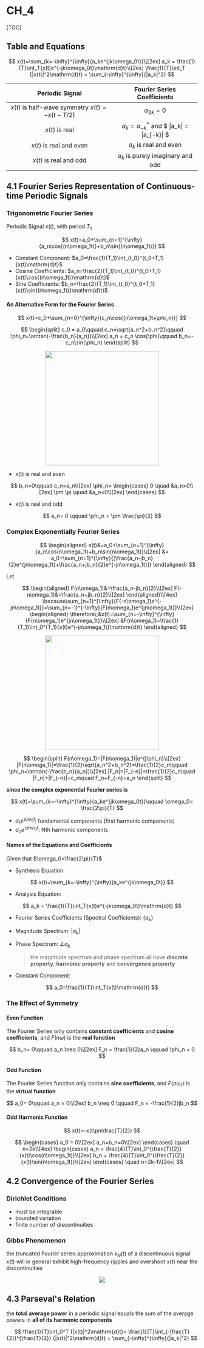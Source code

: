 # CH_4

[TOC]

## Table and Equations

$$
x(t)=\sum_{k=-\infty}^{\infty}{a_ke^{jk\omega_0t}}\\[2ex]
a_k = \frac{1}{T}\int_T{x(t)e^{-jk\omega_0t}\mathrm{d}t}\\[2ex]
\frac{1}{T}\int_T {|x(t)|^2\mathrm{d}t} = \sum_{-\infty}^{\infty}{|a_k|^2}
$$

|                Periodic Signal                |         Fourier Series Coefficients         |
| :-------------------------------------------: | :-----------------------------------------: |
| $x(t)$ is half-wave symmetry $x(t)=-x(t-T/2)$ |                $a_{2k}  = 0$                |
|                $x(t)$ is real                 | $a_k=a^*_{-k}$ and $ \|a_k\| = \|a_{-k}\| $ |
|            $x(t)$ is real and even            |           $a_k$ is real and even            |
|            $x(t)$ is real and odd             |      $a_k$ is purely imaginary and odd      |

## 4.1 Fourier Series Representation of Continuous-time Periodic Signals

### Trigonometric Fourier Series

Periodic Signal $x(t)$, with period $T_1$

$$
x(t)=a_0+\sum_{n=1}^{\infty}{a_n\cos{(n\omega_1t)}+b_n\sin{(n\omega_1t)}}
$$

- Constant Component: $a_0=\frac{1}{T_1}\int_{t_0}^{t_0+T_1}{x(t)\mathrm{d}t}$
- Cosine Coefficients: $a_n=\frac{2}{T_1}\int_{t_0}^{t_0+T_1}{x(t)\cos{(n\omega_1t)}\mathrm{d}t}$
- Sine Coefficients: $b_n=\frac{2}{T_1}\int_{t_0}^{t_0+T_1}{x(t)\sin{(n\omega_1t)}\mathrm{d}t}$

#### An Alternative Form for the Fourier Series

$$
x(t)=c_0+\sum_{n=0}^{\infty}{c_n\cos{(n\omega_1t+\phi_n)}}
$$

$$
\begin{split}
    c_0 = a_0\qquad c_n=\sqrt{a_n^2+b_n^2}\qquad \phi_n=\arctan(-\frac{b_n}{a_n})\\[2ex]
    a_n = c_n \cos(\phi)\qquad b_n=-c_n\sin(\phi_n)
\end{split}
$$

<div align=center><img height = 300 src = "./assets/Ch_4_figure_1.png"></div>

- x(t) is real and even

$$
b_n=0\qquad c_n=a_n\\[2ex]
\phi_n=
\begin{cases}
    0 \quad &a_n>0\\[2ex]
    \pm \pi \quad &a_n<0\\[2ex]
\end{cases}
$$

- x(t) is real and odd

$$
a_n= 0 \qquad \phi_n = \pm \frac{\pi}{2}
$$

### Complex Exponentially Fourier Series

$$
\begin{aligned}
x(t)&=a_0+\sum_{n=1}^{\infty}{a_n\cos(n\omega_1t)+b_n\sin(n\omega_1t)}\\[2ex]
    &= a_0+\sum_{n=1}^{\infty}{[\frac{a_n-jb_n}{2}e^{jn\omega_1t}+\frac{a_n+jb_n}{2}e^{-jn\omega_1t}]}
\end{aligned}
$$

Let

$$
\begin{aligned}
    F(n\omega_1)&=\frac{a_n-jb_n}{2}\\[2ex]
    F(-n\omega_1)&=\frac{a_n+jb_n}{2}\\[2ex]
\end{aligned}\\[4ex]
\because\sum_{n=1}^{\infty}{F(-n\omega_1)e^{-jn\omega_1t}}=\sum_{n=-1}^{-\infty}{F(n\omega_1)e^{jn\omega_1t}}\\[2ex]
\begin{aligned}
    \therefore\;&x(t)=\sum_{n=-\infty}^{\infty}{F(n\omega_1)e^{jn\omega_1t}}\\[2ex]
    &F(n\omega_1)=\frac{1}{T_1}\int_0^{T_1}{x(t)e^{-jn\omega_1t}\mathrm{d}t}
\end{aligned}
$$

<div align=center><img height = 300 src = "./assets/Ch_4_figure_2.png"></div>

$$
\begin{split}
    F(n\omega_1)=|F(n\omega_1)|e^{j\phi_n}\\[2ex]
    |F(n\omega_1)|=\frac{1}{2}\sqrt{a_n^2+b_n^2}=\frac{1}{2}c_n\qquad \phi_n=\arctan(-\frac{b_n}{a_n})\\[2ex]
    |F_n|=|F_{-n}|=\frac{1}{2}c_n\quad |F_n|+|F_{-n}|=c_n\quad F_n+F_{-n}=a_n
\end{split}
$$

**since the complex exponential Fourier series is**

$$
x(t)=\sum_{k=-\infty}^{\infty}{a_ke^{jk\omega_0t}}\qquad \omega_0= \frac{2\pi}{T}
$$

- $a_1e^{\pm j\omega_0t}$: fundamental components (first harmonic components)
- $a_ne^{\pm jn\omega_0t}$: Nth harmonic components

#### Names of the Equations and Coefficients

Given that $\omega_0=\frac{2\pi}{T}$

- Synthesis Equation:

$$
x(t)=\sum_{k=-\infty}^{\infty}{a_ke^{jk\omega_0t}}
$$

- Analysis Equation:

$$
    a_k = \frac{1}{T}\int_T{x(t)e^{-jk\omega_0t}\mathrm{d}t}
$$

- Fourier Series Coefficients (Spectral Coefficients): $\{a_k\}$
- Magnitude Spectrum: $|a_k|$
- Phase Spectrum: $\angle{a_k}$
  
  > the magnitude spectrum and phase spectrum all have **discrete property**, **harmonic property** and **convergence property**
- Constant Component:

$$
a_0=\frac{1}{T}\int_T{x(t)\mathrm{d}t}
$$

### The Effect of Symmetry

#### Even Function

The Fourier Series only contains **constant coefficients** and **cosine coefficients**, and $F(n\omega)$ is the **real function**

$$
b_n= 0\qquad a_n \neq 0\\[2ex]
F_n = \frac{1}{2}a_n \qquad \phi_n = 0
$$

#### Odd Function

The Fourier Series function only contains **sine coefficients**, and $F(n\omega_1)$ is the **virtual function**

$$
a_0= 0\qquad a_n = 0\\[2ex]
b_n \neq 0 \qquad F_n = -\frac{1}{2}jb_n
$$

#### Odd Harmonic Function

$$
x(t)=-x(t\pm\frac{T}{2})
$$

$$
\begin{cases}
    a_0 = 0\\[2ex]
    a_n=b_n=0\\[2ex]
\end{cases}
\quad n=2k\\[4ex]
\begin{cases}
    a_n = \frac{4}{T}\int_0^{\frac{T}{2}}{x(t)\cos(n\omega_1t)}\\[2ex]
    b_n = \frac{4}{T}\int_0^{\frac{T}{2}}{x(t)\sin(n\omega_1t)}\\[2ex]
\end{cases}
\quad n=2k-1\\[2ex]
$$

## 4.2 Convergence of the Fourier Series

### Dirichlet Conditions

- must be integrable
- bounded variation
- finite number of discontinuities

### Gibbs Phenomenon

the truncated Fourier series approximation $x_N(t)$ of a discontinuous signal $x(t)$ will in general exhibit high-frequency ripples and overshoot $x(t)$ near the discontinuities

<div align = center><img src = "./assets/Ch_4_figure_3.png"></div>

## 4.3 Parseval's Relation

the **total average power** in a periodic signal equals the sum of the average powers in **all of its harmonic components**

$$
\frac{1}{T}\int_0^T {|x(t)|^2\mathrm{d}t}= \frac{1}{T}\int_{-\frac{T}{2}}^{\frac{T}{2}} {|x(t)|^2\mathrm{d}t} = \sum_{-\infty}^{\infty}{|a_k|^2}
$$
